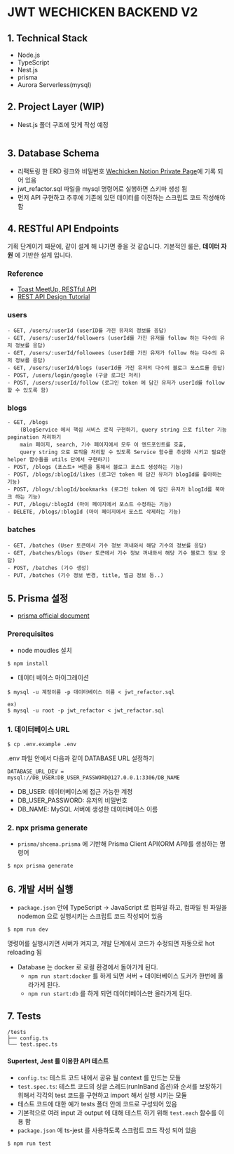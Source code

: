 # JWT WECHICKEN BACKEND V2

## 1. Technical Stack

- Node.js
- TypeScript
- Nest.js
- prisma
- Aurora Serverless(mysql)

## 2. Project Layer (WIP)

- Nest.js 폴더 구조에 맞게 작성 예정

```

```

## 3. Database Schema

- 리팩토링 한 ERD 링크와 비밀번호 [Wechicken Notion Private Page](https://www.notion.so/private-013625a5b8c44967886e3a6c7636de77)에 기록 되어 있음
- jwt_refactor.sql 파일을 mysql 명령어로 실행하면 스키마 생성 됨
- 먼저 API 구현하고 추후에 기존에 있던 데이터를 이전하는 스크립트 코드 작성해야 함

## 4. RESTful API Endpoints

기획 단계이기 때문에, 같이 설계 해 나가면 좋을 것 같습니다.
기본적인 룰은, **데이터 자원** 에 기반한 설계 입니다.

### Reference

- [Toast MeetUp, RESTful API](https://meetup.toast.com/posts/92)
- [REST API Design Tutorial](https://restfulapi.net/rest-api-design-tutorial-with-example/)

### users

```
- GET, /users/:userId (userID를 가진 유저의 정보를 응답)
- GET, /users/:userId/followers (userId를 가진 유저를 follow 하는 다수의 유저 정보를 응답)
- GET, /users/:userId/followees (userId를 가진 유저가 follow 하는 다수의 유저 정보를 응답)
- GET, /users/:userId/blogs (userId를 가진 유저의 다수의 블로그 포스트를 응답)
- POST, /users/login/google (구글 로그인 처리)
- POST, /users/:userId/follow (로그인 token 에 담긴 유저가 userId를 follow 할 수 있도록 함)
```

### blogs

```
- GET, /blogs
    (BlogService 에서 핵심 서비스 로직 구현하기, query string 으로 filter 기능 pagination 처리하기
    main 페이지, search, 기수 페이지에서 모두 이 엔드포인트를 호출,
    query string 으로 로직을 처리할 수 있도록 Service 함수를 추상화 시키고 필요한 helper 함수들을 utils 단에서 구현하기)
- POST, /blogs (포스트+ 버튼을 통해서 블로그 포스트 생성하는 기능)
- POST, /blogs/:blogId/likes (로그인 token 에 담긴 유저가 blogId를 좋아하는 기능)
- POST, /blogs/:blogId/bookmarks (로그인 token 에 담긴 유저가 blogId를 북마크 하는 기능)
- PUT, /blogs/:blogId (마이 페이지에서 포스트 수정하는 기능)
- DELETE, /blogs/:blogId (마이 페이지에서 포스트 삭제하는 기능)
```

### batches

```
- GET, /batches (User 토큰에서 기수 정보 꺼내와서 해당 기수의 정보를 응답)
- GET, /batches/blogs (User 토큰에서 기수 정보 꺼내와서 해당 기수 블로그 정보 응답)
- POST, /batches (기수 생성)
- PUT, /batches (기수 정보 변경, title, 벌금 정보 등..)
```

## 5. Prisma 설정

- [prisma official document](https://www.prisma.io/docs/concepts/overview/what-is-prisma/)

### Prerequisites

- node moudles 설치

```
$ npm install
```

- 데이터 베이스 마이그레이션

```
$ mysql -u 계정이름 -p 데이터베이스 이름 < jwt_refactor.sql

ex)
$ mysql -u root -p jwt_refactor < jwt_refactor.sql
```

### 1. 데이터베이스 URL

```shell
$ cp .env.example .env
```

.env 파일 안에서 다음과 같이 DATABASE URL 설정하기

```
DATABASE_URL_DEV = mysql://DB_USER:DB_USER_PASSWORD@127.0.0.1:3306/DB_NAME
```

- DB_USER: 데이터베이스에 접근 가능한 계정
- DB_USER_PASSWORD: 유저의 비밀번호
- DB_NAME: MySQL 서버에 생성한 데이터베이스 이름

### 2. npx prisma generate

- `prisma/shcema.prisma` 에 기반해 Prisma Client API(ORM API)를 생성하는 명령어

```shell
$ npx prisma generate
```

## 6. 개발 서버 실행

- `package.json` 안에 TypeScript -> JavaScript 로 컴파일 하고, 컴파일 된 파일을 nodemon 으로 실행시키는 스크립트 코드 작성되어 있음

```
$ npm run dev
```

명령어를 실행시키면 서버가 켜지고,
개발 단계에서 코드가 수정되면 자동으로 hot reloading 됨

- Database 는 docker 로 로컬 환경에서 돌아가게 된다. 
  - `npm run start:docker` 를 하게 되면 서버 + 데이터베이스 도커가 한번에 올라가게 된다. 
  - `npm run start:db` 를 하게 되면 데이터베이스만 올라가게 된다. 

## 7. Tests

```
/tests
├── config.ts
└── test.spec.ts
```

#### Supertest, Jest 를 이용한 API 테스트

- `config.ts`: 테스트 코드 내에서 공유 될 context 를 만드는 모듈
- `test.spec.ts`: 테스트 코드의 싱글 스레드(runInBand 옵션)와 순서를 보장하기 위해서 각각의 test 코드를 구현하고 import 해서 실행 시키는 모듈
- 테스트 코드에 대한 예가 tests 폴더 안에 코드로 구성되어 있음
- 기본적으로 여러 input 과 output 에 대해 테스트 하기 위해 `test.each` 함수를 이용 함
- `package.json` 에 ts-jest 를 사용하도록 스크립트 코드 작성 되어 있음

```
$ npm run test
```
